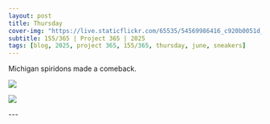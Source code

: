 ```yaml
---
layout: post
title: Thursday
cover-img: "https://live.staticflickr.com/65535/54569986416_c920b0051d_h.jpg"
subtitle: 155/365 | Project 365 | 2025
tags: [blog, 2025, project 365, 155/365, thursday, june, sneakers]
---
```

<style>
  .intro-header.big-img {
    background-position:center; 
  }
</style>
Michigan spiridons made a comeback.
<p class="post-img-wrap">
  <img src="https://live.staticflickr.com/65535/54569986416_c920b0051d_h.jpg">
</p>
<p class="post-img-wrap">
  <img src="https://live.staticflickr.com/65535/54569986416_c920b0051d_h.jpg">
</p>
---
